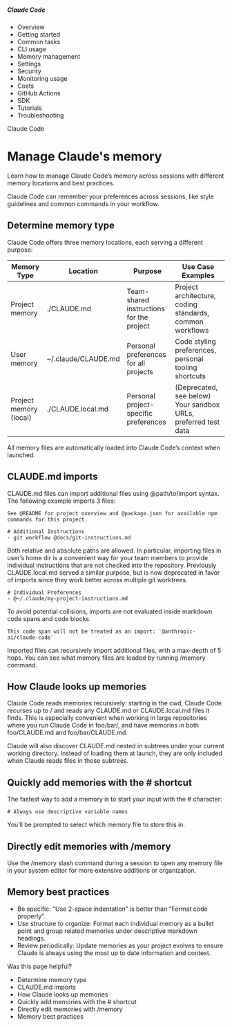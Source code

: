 ##### Claude Code

- Overview
- Getting started
- Common tasks
- CLI usage
- Memory management
- Settings
- Security
- Monitoring usage
- Costs
- GitHub Actions
- SDK
- Tutorials
- Troubleshooting

Claude Code

# Manage Claude's memory

Learn how to manage Claude Code’s memory across sessions with different memory locations and best practices.

Claude Code can remember your preferences across sessions, like style guidelines and common commands in your workflow.

## ​Determine memory type

Claude Code offers three memory locations, each serving a different purpose:

| Memory Type            | Location            | Purpose                                  | Use Case Examples                                              |
|------------------------|---------------------|------------------------------------------|----------------------------------------------------------------|
| Project memory         | ./CLAUDE.md         | Team-shared instructions for the project | Project architecture, coding standards, common workflows       |
| User memory            | ~/.claude/CLAUDE.md | Personal preferences for all projects    | Code styling preferences, personal tooling shortcuts           |
| Project memory (local) | ./CLAUDE.local.md   | Personal project-specific preferences    | (Deprecated, see below) Your sandbox URLs, preferred test data |

All memory files are automatically loaded into Claude Code’s context when launched.

## ​CLAUDE.md imports

CLAUDE.md files can import additional files using @path/to/import syntax. The following example imports 3 files:

```
See @README for project overview and @package.json for available npm commands for this project.

# Additional Instructions
- git workflow @docs/git-instructions.md
```

Both relative and absolute paths are allowed. In particular, importing files in user’s home dir is a convenient way for your team members to provide individual instructions that are not checked into the repository. Previously CLAUDE.local.md served a similar purpose, but is now deprecated in favor of imports since they work better across multiple git worktrees.

```
# Individual Preferences
- @~/.claude/my-project-instructions.md
```

To avoid potential collisions, imports are not evaluated inside markdown code spans and code blocks.

```
This code span will not be treated as an import: `@anthropic-ai/claude-code`
```

Imported files can recursively import additional files, with a max-depth of 5 hops. You can see what memory files are loaded by running /memory command.

## ​How Claude looks up memories

Claude Code reads memories recursively: starting in the cwd, Claude Code recurses up to / and reads any CLAUDE.md or CLAUDE.local.md files it finds. This is especially convenient when working in large repositories where you run Claude Code in foo/bar/, and have memories in both foo/CLAUDE.md and foo/bar/CLAUDE.md.

Claude will also discover CLAUDE.md nested in subtrees under your current working directory. Instead of loading them at launch, they are only included when Claude reads files in those subtrees.

## ​Quickly add memories with the # shortcut

The fastest way to add a memory is to start your input with the # character:

```
# Always use descriptive variable names
```

You’ll be prompted to select which memory file to store this in.

## ​Directly edit memories with /memory

Use the /memory slash command during a session to open any memory file in your system editor for more extensive additions or organization.

## ​Memory best practices

- Be specific: “Use 2-space indentation” is better than “Format code properly”.
- Use structure to organize: Format each individual memory as a bullet point and group related memories under descriptive markdown headings.
- Review periodically: Update memories as your project evolves to ensure Claude is always using the most up to date information and context.

Was this page helpful?

- Determine memory type
- CLAUDE.md imports
- How Claude looks up memories
- Quickly add memories with the # shortcut
- Directly edit memories with /memory
- Memory best practices
